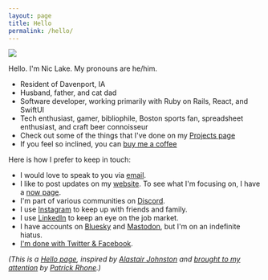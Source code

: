 ```yaml
---
layout: page
title: Hello
permalink: /hello/
---
```


<img class="photo photo-right" src="/images/its-me-hi.png" />

Hello. I'm Nic Lake. My pronouns are he/him.

- Resident of Davenport, IA
- Husband, father, and cat dad
- Software developer, working primarily with Ruby on Rails, React, and SwiftUI
- Tech enthusiast, gamer, bibliophile, Boston sports fan, spreadsheet enthusiast, and craft beer connoisseur
- Check out some of the things that I've done on my [Projects page](/projects)
- If you feel so inclined, you can [buy me a coffee](https://ko-fi.com/niclake)

Here is how I prefer to keep in touch:

- I would love to speak to you via [email](mailto:niclake13@gmail.com).
- I like to post updates on my [website](https://niclake.me). To see what I'm focusing on, I have a [now page](https://niclake.me/now).
- I'm part of various communities on [Discord](http://discordapp.com/users/147383526323388416).
- I use [Instagram](http://instagram.com/niclake) to keep up with friends and family.
- I use [LinkedIn](https://www.linkedin.com/in/niclake/) to keep an eye on the job market.
- I have accounts on [Bluesky](https://bsky.app/profile/niclake.bsky.social) and [Mastodon](https://mastodon.social/@niclake), but I'm on an indefinite hiatus.
- [I'm done with Twitter & Facebook](https://niclake.me/fuck-social-media/).

*(This is a [Hello page](https://alastairjohnston.com/introducing-hello-pages/), inspired by [Alastair Johnston](https://alastairjohnston.com) and [brought to my attention](https://www.patrickrhone.net/11911-2/) by [Patrick Rhone](https://www.patrickrhone.net).)*
